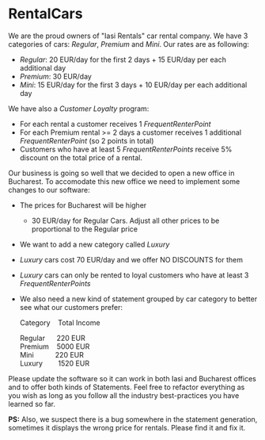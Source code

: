 # RentalCars

We are the proud owners of "Iasi Rentals" car rental company.
We have 3 categories of cars: *Regular*, *Premium* and *Mini*.
Our rates are as following:

* *Regular*: 20 EUR/day for the first 2 days + 15 EUR/day per each additional day
* *Premium*: 30 EUR/day
* *Mini*:    15 EUR/day for the first 3 days + 10 EUR/day per each additional day

We have also a *Customer Loyalty* program:
* For each rental a customer receives 1 *FrequentRenterPoint*
* For each Premium rental >= 2 days a customer receives 1 additional *FrequentRenterPoint* (so 2 points in total)
* Customers who have at least 5 *FrequentRenterPoints* receive 5% discount on the total price of a rental.

Our business is going so well that we decided to open a new office in Bucharest.
To accomodate this new office we need to implement some changes to our software:
* The prices for Bucharest will be higher
	* 30 EUR/day for Regular Cars. Adjust all other prices to be proportional to the Regular price
* We want to add a new category called *Luxury* 
* *Luxury* cars cost 70 EUR/day and we offer NO DISCOUNTS for them
* *Luxury* cars can only be rented to loyal customers who have at least 3 *FrequentRenterPoints*

* We also need a new kind of statement grouped by car category to better see what our customers prefer:  

	Category&nbsp;&nbsp;&nbsp;&nbsp;Total Income  
	
	Regular&nbsp;&nbsp;&nbsp;&nbsp;&nbsp;&nbsp;220 EUR  
	Premium&nbsp;&nbsp;&nbsp;&nbsp;5000 EUR  
	Mini&nbsp;&nbsp;&nbsp;&nbsp;&nbsp;&nbsp;&nbsp;&nbsp;&nbsp;&nbsp;&nbsp;220 EUR  
	Luxury&nbsp;&nbsp;&nbsp;&nbsp;&nbsp;&nbsp;&nbsp;&nbsp;1520 EUR  

Please update the software so it can work in both Iasi and Bucharest offices and to offer both kinds of Statements.
Feel free to refactor everything as you wish as long as you follow all the industry best-practices you have learned so far.

**PS:**
Also, we suspect there is a bug somewhere in the statement generation, sometimes it displays the wrong price for rentals.
Please find it and fix it.
